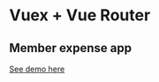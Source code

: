 # Vuex + Vue Router

## Member expense app

[See demo here](https://vuex-expense-app.herokuapp.com)
